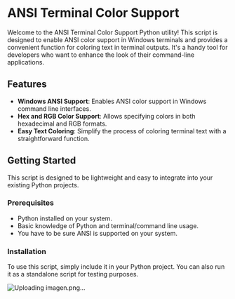 # ANSI Terminal Color Support

Welcome to the ANSI Terminal Color Support Python utility! This script is designed to enable ANSI color support in Windows terminals and provides a convenient function for coloring text in terminal outputs. It's a handy tool for developers who want to enhance the look of their command-line applications.

## Features

- **Windows ANSI Support**: Enables ANSI color support in Windows command line interfaces.
- **Hex and RGB Color Support**: Allows specifying colors in both hexadecimal and RGB formats.
- **Easy Text Coloring**: Simplify the process of coloring terminal text with a straightforward function.

## Getting Started

This script is designed to be lightweight and easy to integrate into your existing Python projects.

### Prerequisites

- Python installed on your system.
- Basic knowledge of Python and terminal/command line usage.
- You have to be sure ANSI is supported on your system.

### Installation

To use this script, simply include it in your Python project. You can also run it as a standalone script for testing purposes.

![Uploading imagen.png…]()

